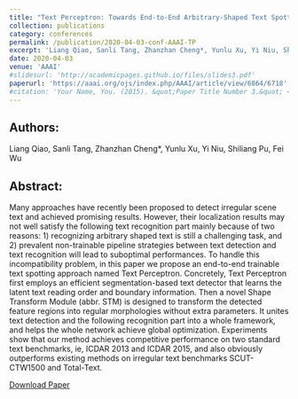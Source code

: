 ```yaml
---
title: "Text Perceptron: Towards End-to-End Arbitrary-Shaped Text Spotting"
collection: publications
category: conferences
permalink: /publication/2020-04-03-conf-AAAI-TP
excerpt: 'Liang Qiao, Sanli Tang, Zhanzhan Cheng*, Yunlu Xu, Yi Niu, Shiliang Pu, Fei Wu'
date: 2020-04-03
venue: 'AAAI'
#slidesurl: 'http://academicpages.github.io/files/slides3.pdf'
paperurl: 'https://aaai.org/ojs/index.php/AAAI/article/view/6864/6718'
#citation: 'Your Name, You. (2015). &quot;Paper Title Number 3.&quot; <i>Journal 1</i>. 1(3).'
---
```


Authors:
------
Liang Qiao, Sanli Tang, Zhanzhan Cheng*, Yunlu Xu, Yi Niu, Shiliang Pu, Fei Wu

Abstract:
------
Many approaches have recently been proposed to detect irregular scene text and achieved promising results. However, their localization results may not well satisfy the following text recognition part mainly because of two reasons: 1) recognizing arbitrary shaped text is still a challenging task, and 2) prevalent non-trainable pipeline strategies between text detection and text recognition will lead to suboptimal performances. To handle this incompatibility problem, in this paper we propose an end-to-end trainable text spotting approach named Text Perceptron. Concretely, Text Perceptron first employs an efficient segmentation-based text detector that learns the latent text reading order and boundary information. Then a novel Shape Transform Module (abbr. STM) is designed to transform the detected feature regions into regular morphologies without extra parameters. It unites text detection and the following recognition part into a whole framework, and helps the whole network achieve global optimization. Experiments show that our method achieves competitive performance on two standard text benchmarks, ie, ICDAR 2013 and ICDAR 2015, and also obviously outperforms existing methods on irregular text benchmarks SCUT-CTW1500 and Total-Text.

[Download Paper](https://aaai.org/ojs/index.php/AAAI/article/view/6864/6718)